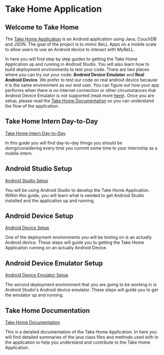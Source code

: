 # Take Home Application

## Welcome to Take Home

The [Take Home Application]( https://github.com/open-learning-exchange/take-home) is an Android application using Java, CouchDB and JSON. The goal of the project is to mimic BeLL Apps on a mobile scale to allow users to use an Android device to interact with MyBeLL.

In here you will find step by step guides to getting the Take Home Application up and running in Android Studio. You will also learn how to build deployment environments to test your code. There are two places where you can try out your code: **Android Device Emulator** and **Real Android Device**. We prefer to test our code on real android device because it is the same environment as our end user. You can figure out how your app performs when there is no internet connection or other circumstances that Android Device Emulator is not supported (read more [here](https://developer.android.com/studio/run/emulator.html)). Once you are setup, please read the [Take Home Documentation](takeHomeDocumentation.md) so you can understand the flow of the application.

## Take Home Intern Day-to-Day
[Take Home Intern Day-to-Day](takeHomeInternDayToDay.md)

In this guide you will find day-to-day things you should be doing/considering every time you commit some time to your internship as a mobile intern.

## Android Studio Setup
[Android Studio Setup](takeHomeAndroidStudioSetup.md)

You will be using Android Studio to develop the Take Home Application. Within this guide, you will learn what is needed to get Android Studio installed and the application up and running.

## Android Device Setup
[Android Device Setup](takeHomeDeviceSetup.md)

One of the deployment environments you will be testing on is an actually Android device. These steps will guide you to getting the Take Home Applicaiton running on an actually Android Device.

## Android Device Emulator Setup
[Android Device Emulator Setup](takeHomeEmulatorSetup.md)

The second deployment environment that you are going to be working in is Android Studio's Android device emulator. These steps will guide you to get the emulator up and running.

## Take Home Documentation
[Take Home Documentation](takeHomeDocumentation.md)

This is a detailed documentation of the Take Home Application. In here you will find detailed summaries of the java class files and methods used with in the application to help you understand and contribute to the Take Home Application.
